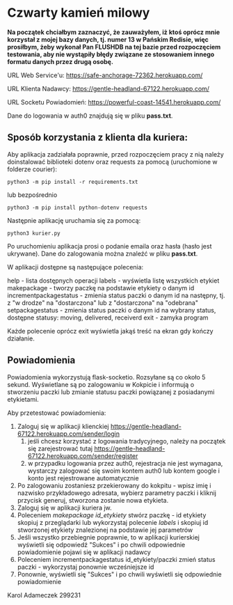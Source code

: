 # Czwarty kamień milowy

**Na początek chciałbym zaznaczyć, że zauważyłem, iż ktoś oprócz mnie korzystał z mojej bazy danych, tj. numer 13 w Pańskim Redisie, więc prosiłbym, żeby wykonał Pan FLUSHDB na tej bazie przed rozpoczęciem testowania, aby nie wystąpiły błędy związane ze stosowaniem innego formatu danych przez drugą osobę.**



URL Web Service'u: https://safe-anchorage-72362.herokuapp.com/

URL Klienta Nadawcy: https://gentle-headland-67122.herokuapp.com/

URL Socketu Powiadomień: https://powerful-coast-14541.herokuapp.com/



Dane do logowania w auth0 znajdują się w pliku **pass.txt**.



## Sposób korzystania z klienta dla kuriera:

Aby aplikacja zadziałała poprawnie, przed rozpoczęciem pracy z nią należy doinstalować biblioteki dotenv oraz requests za pomocą (uruchomione w folderze courier):

```
python3 -m pip install -r requirements.txt
```

lub bezpośrednio

```
python3 -m pip install python-dotenv requests
```



Następnie aplikację uruchamia się za pomocą:

```
python3 kurier.py
```



Po uruchomieniu aplikacja prosi o podanie emaila oraz hasła (hasło jest ukrywane). Dane do zalogowania można znaleźć w pliku **pass.txt**.



W aplikacji dostępne są następujące polecenia:

help - lista dostępnych operacji
labels - wyświetla listę wszystkich etykiet
makepackage <id> - tworzy paczkę na podstawie etykiety o danym id
incrementpackagestatus <id> - zmienia status paczki o danym id na następny, tj. z "w drodze" na "dostarczona" lub z "dostarczona" na "odebrana"
setpackagestatus <id> <status> - zmienia status paczki o danym id na wybrany status, dostępne statusy: moving, delivered, receiverd
exit - zamyka program



Każde polecenie oprócz exit wyświetla jakąś treść na ekran gdy kończy działanie.



## Powiadomienia

Powiadomienia wykorzystują flask-socketio. Rozsyłane są co około 5 sekund. Wyświetlane są po zalogowaniu w Kokpicie i informują o stworzeniu paczki lub zmianie statusu paczki powiązanej z posiadanymi etykietami.

Aby przetestować powiadomienia:

1. Zaloguj się w aplikacji klienckiej https://gentle-headland-67122.herokuapp.com/sender/login
   1. jeśli chcesz korzystać z logowania tradycyjnego, należy na początek się zarejestrować tutaj https://gentle-headland-67122.herokuapp.com/sender/register
   2. w przypadku logowania przez auth0, rejestracja nie jest wymagana, wystarczy zalogować się swoim kontem auth0 lub kontem google i konto jest rejestrowane automatycznie
2. Po zalogowaniu zostaniesz przekierowany do kokpitu - wpisz imię i nazwisko przykładowego adresata, wybierz parametry paczki i kliknij przycisk generuj, stworzona zostanie nowa etykieta.
3. Zaloguj się w aplikacji kuriera jw.
4. Poleceniem *makepackage id_etykiety* stwórz paczkę - id etykiety skopiuj z przeglądarki lub wykorzystaj polecenie *labels* i skopiuj id stworzonej etykiety znalezionej na podstawie jej parametrów
5. Jeśli wszystko przebiegnie poprawnie, to w aplikacji kurierskiej wyświetli się odpowiedź "Sukces" i po chwili odpowiednie powiadomienie pojawi się w aplikacji nadawcy
6. Poleceniem incrementpackagestatus id_etykiety/paczki zmień status paczki - wykorzystaj ponownie wcześniejsze id
7. Ponownie, wyświetli się "Sukces" i po chwili wyświetli się odpowiednie powiadomienie



Karol Adameczek 299231



